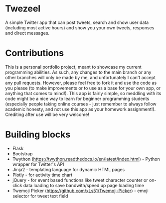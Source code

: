 # Twezeel
A simple Twitter app that can post tweets, search and show user data (including most active hours) and show you your own tweets, responses and direct messages.

# Contributions
This is a personal portfolio project, meant to showcase my current programming abilities. As such, any changes to the main branch or any other branches will only be made by me, and unfortunately I can't accept any pull requests. However, please feel free to fork it and use the code as you please (to make improvements or to use as a base for your own app, or anything that comes to mind!). This app is fairly simple, so meddling with its code might be a nice way to learn for beginner programming students (especially people taking online courses - just remember to always follow academic honesty, and not use this app as your homework assignment!). Crediting after use will be very welcome!

# Building blocks
- Flask
- Bootstrap
- Twython (https://twython.readthedocs.io/en/latest/index.html) - Python wrapper for Twitter's API
- Jinja2 - templating language for dynamic HTML pages
- Plotly - for activity time chart
- jQuery - for event based functions like tweet character counter or on-click data loading to save bandwith/speed up page loading time
- Twemoji Picker (https://github.com/xLs51/Twemoji-Picker) - emoji selector for tweet text field
